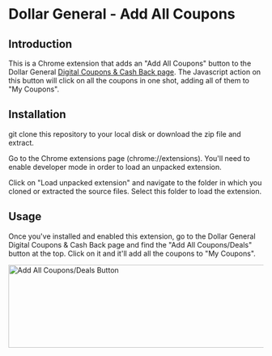 # Dollar General - Add All Coupons

## Introduction

This is a Chrome extension that adds an "Add All Coupons" button to the Dollar General [Digital Coupons & Cash Back page](https://www.dollargeneral.com/deals/coupons). The Javascript action on this button will click on all the coupons in one shot, adding all of them to "My Coupons".

## Installation

git clone this repository to your local disk or download the zip file and extract.

Go to the Chrome extensions page (chrome://extensions). You'll need to enable developer mode in order to load an unpacked extension.

Click on "Load unpacked extension" and navigate to the folder in which you cloned or extracted the source files. Select this folder to load the extension.

## Usage

Once you've installed and enabled this extension, go to the Dollar General Digital Coupons & Cash Back page and find the "Add All Coupons/Deals" button at the top. Click on it and it'll add all the coupons to "My Coupons".

<img width="1624" height="164" alt="Add All Coupons/Deals Button" src="https://github.com/user-attachments/assets/56ce25ed-7f89-4d57-ad69-62d545380555" />
